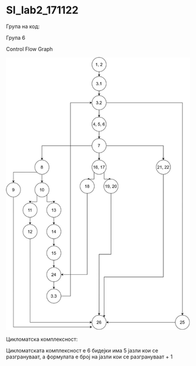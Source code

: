 # SI_lab2_171122

<x4> Група на код:

<x3> Група 6

<x4> Control Flow Graph
  
![](/Lab2_CFG_171122.jpg)

<x4> Цикломатска комплексност:

Цикломатската комплексност е 6 бидејки има 5 јазли кои се разгрануваат, а формулата е број на јазли кои се разгрануваат + 1
